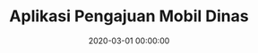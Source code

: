 ---
layout: inner
position: left
title: 'Aplikasi Pengajuan Mobil Dinas'
lead_text: 'A mobile app to manage scheduling and reservations of <i>mobil dinas</i>.'
tags: ['MySQL', 'PHP, Yii2', 'Kotlin', 'Android SDK']
#tags: ['MySQL', 'PHP, Yii2', 'Kotlin', 'Android SDK', 'Traccar']
featured_image: ['/img/posts/mobdin-min.png', '/img/posts/mobdin2-min.png']
date: 2020-03-01 00:00:00
categories: ['Solution', 'Android', 'API Service']
project_link: ''
button_icon: ''
button_text: ''
order: 24
visible: 1
company: 'Freelance'
---